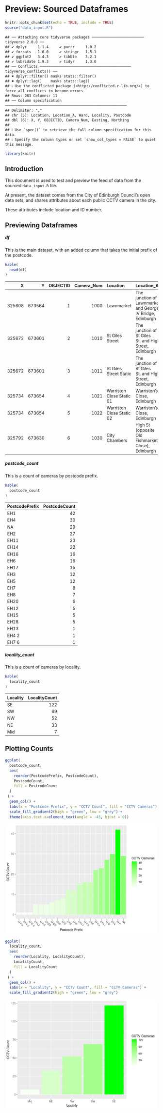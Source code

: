 Preview: Sourced Dataframes
================

``` r
knitr::opts_chunk$set(echo = TRUE, include = TRUE)
source("data_input.R")
```

    ## ── Attaching core tidyverse packages ──────────────────────── tidyverse 2.0.0 ──
    ## ✔ dplyr     1.1.4     ✔ purrr     1.0.2
    ## ✔ forcats   1.0.0     ✔ stringr   1.5.1
    ## ✔ ggplot2   3.4.3     ✔ tibble    3.2.1
    ## ✔ lubridate 1.9.3     ✔ tidyr     1.3.0
    ## ── Conflicts ────────────────────────────────────────── tidyverse_conflicts() ──
    ## ✖ dplyr::filter() masks stats::filter()
    ## ✖ dplyr::lag()    masks stats::lag()
    ## ℹ Use the conflicted package (<http://conflicted.r-lib.org/>) to force all conflicts to become errors
    ## Rows: 283 Columns: 11
    ## ── Column specification ────────────────────────────────────────────────────────
    ## Delimiter: ","
    ## chr (5): Location, Location_A, Ward, Locality, Postcode
    ## dbl (6): X, Y, OBJECTID, Camera_Num, Easting, Northing
    ## 
    ## ℹ Use `spec()` to retrieve the full column specification for this data.
    ## ℹ Specify the column types or set `show_col_types = FALSE` to quiet this message.

``` r
library(knitr)
```

## Introduction

This document is used to test and preview the feed of data from the
sourced `data_input.R` file.

At present, the dataset comes from the City of Edinburgh Council’s open
data sets, and shares attributes about each public CCTV camera in the
city.

These attributes include location and ID number.

## Previewing Dataframes

##### df

This is the main dataset, with an added column that takes the initial
prefix of the postcode.

``` r
kable(
  head(df)
)
```

|      X |      Y | OBJECTID | Camera\_Num | Location                  | Location\_A                                                | Ward        | Locality | Easting | Northing | Postcode | PostcodePrefix |
| -----: | -----: | -------: | ----------: | :------------------------ | :--------------------------------------------------------- | :---------- | :------- | ------: | -------: | :------- | :------------- |
| 325608 | 673564 |        1 |        1000 | Lawnmarket                | The junction of Lawnmarket and George IV Bridge, Edinburgh | City Centre | SE       |  325608 |   673564 | EH1 2PH  | EH1            |
| 325672 | 673601 |        2 |        1010 | St Giles Street           | The junction of St Giles St. and High Street, Edinburgh    | City Centre | SE       |  325672 |   673601 | EH1 1RQ  | EH1            |
| 325672 | 673601 |        3 |        1011 | St Giles Street Static    | The junction of St Giles St. and High Street, Edinburgh    | City Centre | SE       |  325672 |   673601 | EH1 1RQ  | EH1            |
| 325734 | 673654 |        4 |        1021 | Warriston Close Static 01 | Warriston’s Close, Edinburgh                               | City Centre | SE       |  325734 |   673654 | EH1 1RQ  | EH1            |
| 325734 | 673654 |        5 |        1022 | Warriston Close Static 02 | Warriston’s Close, Edinburgh                               | City Centre | SE       |  325734 |   673654 | EH1 1RQ  | EH1            |
| 325792 | 673630 |        6 |        1030 | City Chambers             | High St (opposite Old Fishmarket Close), Edinburgh         | City Centre | SE       |  325792 |   673630 | EH1 1YF  | EH1            |

##### postcode\_count

This is a count of cameras by postcode prefix.

``` r
kable(
  postcode_count
)
```

| PostcodePrefix | PostcodeCount |
| :------------- | ------------: |
| EH1            |            42 |
| EH4            |            30 |
| NA             |            29 |
| EH2            |            27 |
| EH11           |            23 |
| EH14           |            22 |
| EH16           |            16 |
| EH6            |            16 |
| EH17           |            15 |
| EH3            |            12 |
| EH5            |            12 |
| EH7            |             8 |
| EH8            |             7 |
| EH20           |             6 |
| EH12           |             5 |
| EH15           |             5 |
| EH28           |             5 |
| EH13           |             1 |
| EH4 2          |             1 |
| EH7 6          |             1 |

##### locality\_count

This is a count of cameras by locality.

``` r
kable(
  locality_count
)
```

| Locality | LocalityCount |
| :------- | ------------: |
| SE       |           122 |
| SW       |            69 |
| NW       |            52 |
| NE       |            33 |
| Mid      |             7 |

## Plotting Counts

``` r
ggplot(
  postcode_count,
  aes(
    reorder(PostcodePrefix, PostcodeCount),
    PostcodeCount,
    fill = PostcodeCount
  )
 ) +
  geom_col() +
  labs(x = "Postcode Prefix", y = "CCTV Count", fill = "CCTV Cameras") +
  scale_fill_gradient2(high = "green", low = "grey") +
  theme(axis.text.x=element_text(angle = -45, hjust = 0))
```

![](data_input_preview_files/figure-gfm/postcode_counts-1.png)<!-- -->

``` r
ggplot(
  locality_count,
  aes(
    reorder(Locality, LocalityCount),
    LocalityCount,
    fill = LocalityCount
  )
 ) +
  geom_col() +
  labs(x = "Locality", y = "CCTV Count", fill = "CCTV Cameras") +
  scale_fill_gradient2(high = "green", low = "grey")
```

![](data_input_preview_files/figure-gfm/locality_counts-1.png)<!-- -->
